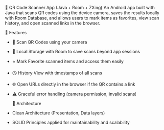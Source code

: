 📱 QR Code Scanner App (Java + Room + ZXing)
An Android app built with Java that scans QR codes using the device camera, saves the results locally with Room Database, and allows users to mark items as favorites, view scan history, and open scanned links in the browser.

🚀 Features
- 📸 Scan QR Codes using your camera

- 💾 Local Storage with Room to save scans beyond app sessions

- ⭐ Mark Favorite scanned items and access them easily

- 🕓 History View with timestamps of all scans

- 🌐 Open URLs directly in the browser if the QR contains a link

- ⚠️ Graceful error handling (camera permission, invalid scans)

  🧱 Architecture
- Clean Architecture (Presentation, Data layers)

- SOLID Principles applied for maintainability and scalability

